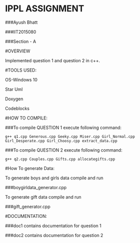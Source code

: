 # IPPL ASSIGNMENT

###Ayush Bhatt

###IIT2015080

###Section - A

#OVERVIEW

Implemented question 1 and question 2 in c++.

#TOOLS USED:

OS-Windows 10

Star Uml

Doxygen

Codeblocks

#HOW TO COMPILE:

###To compile QUESTION 1 execute following command:

```
g++ q1.cpp Generous.cpp Geeky.cpp Miser.cpp Girl_Normal.cpp Girl_Desperate.cpp Girl_Choosy.cpp extract_data.cpp
```

###To compile QUESTION 2 execute following command:

```
g++ q2.cpp Couples.cpp Gifts.cpp allocategifts.cpp
```

#How To generate Data:

To generate boys and girls data compile and run 

###boygirldata_generator.cpp

To generate gift data compile and run 

###gift_generator.cpp

#DOCUMENTATION:

###doc1 contains documentation for question 1

###doc2 contains documentation for question 2
 